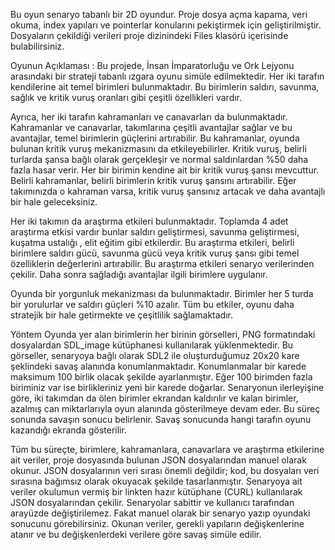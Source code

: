 Bu oyun senaryo tabanlı bir 2D oyundur. Proje dosya açma kapama, veri okuma, index yapıları ve pointerlar konularını pekiştirmek için geliştirilmiştir. Dosyaların çekildiği verileri proje dizinindeki Files klasörü içerisinde bulabilirsiniz.

Oyunun Açıklaması :
Bu projede, İnsan İmparatorluğu ve Ork Lejyonu arasındaki bir strateji tabanlı ızgara oyunu simüle edilmektedir. Her iki tarafın kendilerine ait temel birimleri bulunmaktadır. Bu birimlerin saldırı, savunma, sağlık ve kritik vuruş oranları gibi çeşitli özellikleri vardır.

Ayrıca, her iki tarafın kahramanları ve canavarları da bulunmaktadır. Kahramanlar ve canavarlar, takımlarına çeşitli avantajlar sağlar ve bu avantajlar, temel birimlerin güçlerini artırabilir. Bu kahramanlar, oyunda bulunan kritik vuruş mekanizmasını da etkileyebilirler. Kritik vuruş, belirli turlarda şansa bağlı olarak gerçekleşir ve normal saldırılardan %50 daha fazla hasar verir. Her bir birimin kendine ait bir kritik vuruş şansı mevcuttur. Belirli kahramanlar, belirli birimlerin kritik vuruş şansını artırabilir. Eğer takımınızda o kahraman varsa, kritik vuruş şansınız artacak ve daha avantajlı bir hale geleceksiniz.

Her iki takımın da araştırma etkileri bulunmaktadır. Toplamda 4 adet araştırma etkisi vardır bunlar saldırı geliştirmesi, savunma geliştirmesi, kuşatma ustalığı , elit eğitim gibi etkilerdir. Bu araştırma etkileri, belirli birimlere saldırı gücü, savunma gücü veya kritik vuruş şansı gibi temel özelliklerin değerlerini artırabilir. Bu araştırma etkileri senaryo verilerinden çekilir. Daha sonra sağladığı avantajlar ilgili birimlere uygulanır.

Oyunda bir yorgunluk mekanizması da bulunmaktadır. Birimler her 5 turda bir yorulurlar ve saldırı güçleri %10 azalır. Tüm bu etkiler, oyunu daha stratejik bir hale getirmekte ve çeşitlilik sağlamaktadır.

Yöntem
Oyunda yer alan birimlerin her birinin görselleri, PNG formatındaki dosyalardan SDL_image kütüphanesi kullanılarak yüklenmektedir. Bu görseller, senaryoya bağlı olarak SDL2 ile oluşturduğumuz 20x20 kare şeklindeki savaş alanında konumlanmaktadır. Konumlanmalar bir karede maksimum 100 birlik olacak şekilde ayarlanmıştır. Eğer 100 birimden fazla biriminiz var ise birlikleriniz yeni bir karede doğarlar. Senaryonun ilerleyişine göre, iki takımdan da ölen birimler ekrandan kaldırılır ve kalan birimler, azalmış can miktarlarıyla oyun alanında gösterilmeye devam eder. Bu süreç sonunda savaşın sonucu belirlenir. Savaş sonucunda hangi tarafın oyunu kazandığı ekranda gösterilir.

Tüm bu süreçte, birimlere, kahramanlara, canavarlara ve araştırma etkilerine ait veriler, proje dosyasında bulunan JSON dosyalarından manuel olarak okunur. JSON dosyalarının veri sırası önemli değildir; kod, bu dosyaları veri sırasına bağımsız olarak okuyacak şekilde tasarlanmıştır. Senaryoya ait veriler okulumun vermiş bir linkten hazır kütüphane (CURL) kullanılarak JSON dosyalarından çekilir. Senaryolar sabittir ve kullanıcı tarafından arayüzde değiştirilemez. Fakat manuel olarak bir senaryo yazıp oyundaki sonucunu görebilirsiniz. Okunan veriler, gerekli yapıların değişkenlerine atanır ve bu değişkenlerdeki verilere göre savaş simüle edilir.
